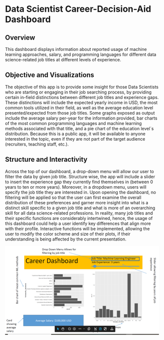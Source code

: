 

# Data Scientist Career-Decision-Aid Dashboard


## Overview

This dashboard displays information about reported usage of machine learning approaches, salary, and programming languages for different data science-related job titles at different levels of experience.

## Objective and Visualizations

The objective of this app is to provide some insight for those Data Scientists who are starting or engaging in their job searching process, by providing certain in-field distinctions between different job titles and experience gaps. These distinctions will include the expected yearly income in USD, the most common tools utilized in their field, as well as the average education level presented/expected from those job titles. Some graphs exposed as output include the average salary per-year for the information provided, bar charts of the most common programming languages and machine learning methods associated with that title, and a pie chart of the education level´s distribution. Because this is a public app, it will be available to anyone interested in the topic, even if they are not part of the target audience (recruiters, teaching staff, etc.). 

## Structure and Interactivity

Across the top of our dashboard, a drop-down menu will allow our user to filter the data by given job title. Structure wise, the app will include a slider to insert the experience gap they currently find themselves in (between 0 years to ten or more years). Moreover, in a dropdown menu, users will specify the job title they are interested in. Upon opening the dashboard, no filtering will be applied so that the user can first examine the overall distribution of these preferences and garner more insight into what is a distinct skill specific to a given job title and what is more of an overarching skill for all data science-related professions. In reality, many job titles and their specific functions are considerably intertwined, hence, the usage of this dashboard could help a user identify key differences that align more with their profile. Interactive functions will be implemented, allowing the user to modify the color scheme and size of their plots, if their understanding is being affected by the current presentation.



![dashboard](figures/mockup.PNG)
